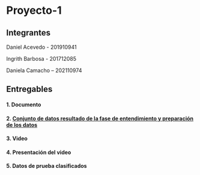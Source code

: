 # Proyecto-1

## Integrantes

Daniel Acevedo - 201910941 

Ingrith Barbosa - 201712085 

Daniela Camacho – 202110974 

## Entregables

#### 1. Documento
#### 2. [Conjunto de datos resultado de la fase de entendimiento y preparación de los datos](https://github.com/dcamachom/Proyecto-1/blob/main/entregables/datosPreparados.csv)
#### 3. Video
#### 4. Presentación del video
#### 5. Datos de prueba clasificados
